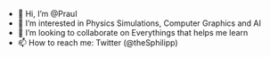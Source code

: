 - 👋 Hi, I’m @PrauI
- 👀 I’m interested in Physics Simulations, Computer Graphics and AI
- 💞️ I’m looking to collaborate on Everythings that helps me learn
- 📫 How to reach me: Twitter (@theSphilipp)


